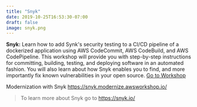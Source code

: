 ```yaml
---
title: "Snyk"
date: 2019-10-25T16:53:30-07:00
draft: false
image: snyk.png
---
```

**Snyk:** Learn how to add Synk's security testing to a CI/CD pipeline of a dockerized application using AWS CodeCommit, AWS CodeBuild, and AWS CodePipeline. This workshop will provide you with step-by-step instructions for committing, building, testing, and deploying software in an automated fashion. You will also learn about how Snyk enables you to find, and more importantly fix known vulnerabilities in your open source. [Go to Workshop](https://snyk.modernize.awsworkshop.io/)
<!--more-->

Modernization with Snyk
https://snyk.modernize.awsworkshop.io/

> To learn more about Snyk go to https://snyk.io/